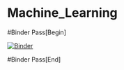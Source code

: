 # Machine_Learning

#Binder Pass[Begin]

[![Binder](https://mybinder.org/badge_logo.svg)](https://mybinder.org/v2/gh/ElBarso/Machine_Learning/master)

 #Binder Pass[End]
